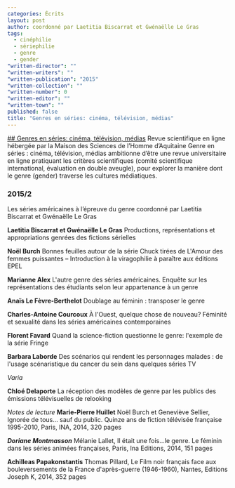 ```yaml
---
categories: Écrits
layout: post
author: coordonné par Laetitia Biscarrat et Gwénaëlle Le Gras
tags: 
  - cinéphilie
  - sériephilie
  - genre
  - gender
"written-director": ""
"written-writers": ""
"written-publication": "2015"
"written-collection": ""
"written-number": 0
"written-editor": ""
"written-town": ""
published: false
title: "Genres en séries: cinéma, télévision, médias"
---
```


[## Genres en séries: cinéma, télévision, médias](http://genreenseries.weebly.com/)
Revue scientifique en ligne hébergée par la Maison des Sciences de l’Homme d’Aquitaine Genre en séries : cinéma, télévision, médias ambitionne d’être une revue universitaire en ligne  pratiquant les critères scientifiques (comité scientifique international, évaluation en double aveugle), pour explorer la manière dont le genre (gender) traverse les cultures médiatiques.

### 2015/2
Les séries américaines à l’épreuve du genre
coordonné par Laetitia Biscarrat et Gwénaëlle Le Gras

**Laetitia Biscarrat et Gwénaëlle Le Gras**
Productions, représentations et appropriations genrées des fictions sérielles

**Noël Burch**
Bonnes feuilles autour de la série Chuck tirées de L'Amour des femmes puissantes – Introduction à la viragophilie à paraître aux éditions EPEL

**Marianne Alex**
L'autre genre des séries américaines. Enquête sur les représentations des étudiants selon leur appartenance à un genre

**Anaïs Le Fèvre-Berthelot**
Doublage au féminin : transposer le genre

**Charles-Antoine Courcoux**
﻿À l'Ouest, quelque chose de nouveau? Féminité et sexualité dans les séries américaines contemporaines﻿
 
**Florent Favard**
Quand la science-fiction questionne le genre: l'exemple de la série Fringe

**Barbara Laborde**
Des scénarios qui rendent les personnages malades : de l'usage scénaristique du cancer du sein dans quelques séries TV


_Varia_

**Chloé Delaporte**
La réception des modèles de genre par les publics des émissions télévisuelles de relooking

_Notes de lecture_
**Marie-Pierre Huillet**
Noël Burch et Geneviève Sellier, Ignorée de tous... sauf du public. Quinze ans de fiction télévisée française 1995-2010,
Paris, INA, 2014, 320 pages 

_**Doriane Montmasson**_
Mélanie Lallet, Il était une fois…le genre. Le féminin dans les séries animées françaises,
Paris, Ina Editions, 2014, 151 pages

**Achilleas Papakonstantis**
Thomas Pillard, Le Film noir français face aux bouleversements de la France d'après-guerre (1946-1960),
Nantes, Editions Joseph K, 2014, 352 pages

